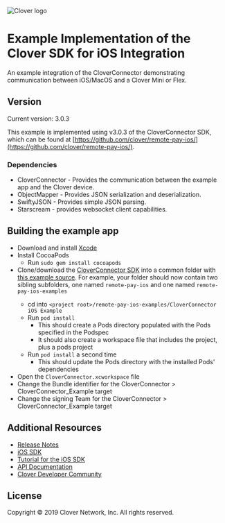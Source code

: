 ![Clover logo](https://www.clover.com/assets/images/public-site/press/clover_primary_gray_rgb.png)

# Example Implementation of the Clover SDK for iOS Integration

An example integration of the CloverConnector demonstrating communication between iOS/MacOS and a Clover Mini or Flex.

## Version

Current version: 3.0.3

This example is implemented using v3.0.3 of the CloverConnector SDK, which can be found at [https://github.com/clover/remote-pay-ios/](https://github.com/clover/remote-pay-ios/).

### Dependencies
* CloverConnector - Provides the communication between the example app and the Clover device.
* ObjectMapper - Provides JSON serialization and deserialization.
* SwiftyJSON - Provides simple JSON parsing.
* Starscream - provides websocket client capabilities.

## Building the example app
* Download and install [Xcode](https://apps.apple.com/us/app/xcode/id497799835?mt=12)
* Install CocoaPods
    * Run `sudo gem install cocoapods`
* Clone/download the [CloverConnector SDK](https://github.com/clover/remote-pay-ios/) into a common folder with [this example source](https://github.com/clover/remote-pay-ios-examples). 
    For example, your <project root> folder should now contain two sibling subfolders, one named `remote-pay-ios` and one named `remote-pay-ios-examples`
    * cd into `<project root>/remote-pay-ios-examples/CloverConnector iOS Example`
    * Run `pod install`
        * This should create a Pods directory populated with the Pods specified in the Podspec
        * It should also create a workspace file that includes the project, plus a pods project
    * Run `pod install` a second time
        * This should update the Pods directory with the installed Pods' dependencies
* Open the `CloverConnector.xcworkspace` file
* Change the Bundle identifier for the CloverConnector > CloverConnector_Example target
* Change the signing Team for the CloverConnector > CloverConnector_Example target

## Additional Resources

* [Release Notes](https://github.com/clover/remote-pay-ios/releases)
* [iOS SDK](https://github.com/clover/remote-pay-ios/tree/3.0.3)
* [Tutorial for the iOS SDK](https://docs.clover.com/clover-platform/docs/ios)
* [API Documentation](https://clover.github.io/remote-pay-ios/3.0.3/docs/index.html)
* [Clover Developer Community](https://community.clover.com/index.html)

## License 
Copyright © 2019 Clover Network, Inc. All rights reserved.

